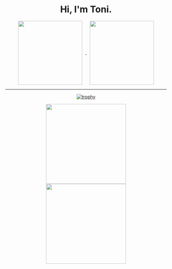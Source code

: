 <h1 align="center"> Hi, I'm Toni. </h1>

<div align="center">

<a href="https://github.com/anuraghazra/github-readme-stats">
  <img height="200" align="center" style="margin: 0 10px" src="https://github-readme-stats.vercel.app/api?username=ToniXWD&show_icons=true&theme=radical" />
</a>

<a href="https://github.com/anuraghazra/github-readme-stats">
  <img height="200" align="center" style="margin: 0 10px" src="https://github-readme-stats.vercel.app/api/top-langs/?username=ToniXWD&&theme=radical&size_weight=1&count_weight=0&langs_count=8&layout=compact&card_width=450" />
</a>

---

[![trophy](https://github-profile-trophy.vercel.app/?username=ToniXWD&row=1&margin-w=10&theme=dark_lover)](https://github.com/ryo-ma/github-profile-trophy)

<a href="https://github.com/anuraghazra/github-readme-stats">
  <img height="250" align="center" style="margin: 0 5px" src="https://github-readme-activity-graph.vercel.app/graph?username=ToniXWD&theme=github-compact" />
</a>
<a href="https://github.com/anuraghazra/github-readme-stats">
  <img height="250" align="center" style="margin: 0 5px" src="https://github-readme-stats.vercel.app/api/wakatime?username=ToniXWD&layout=compact" />
</a>

<!-- ![visitors](https://visitor-badge.glitch.me/badge?page_id=ToniXWD&left_color=green&right_color=red) -->

</div>
